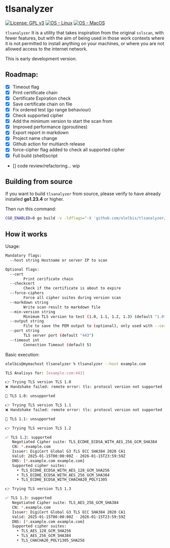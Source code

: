 # tlsanalyzer

 [![License: GPL v3](https://img.shields.io/badge/License-GPLv3-blue.svg)](https://www.gnu.org/licenses/gpl-3.0)
 [![OS - Linux](https://img.shields.io/badge/OS-Linux-blue?logo=linux&logoColor=white)](https://www.linux.org/ "Go to Linux homepage")
 [![OS - MacOS](https://img.shields.io/badge/OS-macOS-blue?logo=Apple&logoColor=white)](https://apple.com/ "Go to Apple homepage")
 

`tlsanalyzer` It is a utility that takes inspiration from the original `sslscan`, with fewer features, but with the aim of being used in those work contexts where it is not permitted to install anything on your machines, or where you are not allowed access to the internet network.

This is early development version.
## Roadmap:

- [x] Timeout flag
- [x] Print certificate chain
- [x] Certificate Expiration check
- [x] Save certificate chain on file
- [x] Fix ordered test (go range behaviour)
- [x] Check supported cipher
- [x] Add the minimum version to start the scan from
- [x] Improved performance (goroutines)
- [x] Export report in markdown
- [x] Project name change
- [x] Github action for multiarch release
- [x] force-cipher flag added to check all supported cipher
- [x] Full build (shell)script
- [] code review/refactoring... wip

 ## Building from source

If you want to build `tlsanalyzer` from source, please verify to have already installed **go1.23.4** or higher.

Then run this command:

```bash
CGO_ENABLED=0 go build -v -ldflags="-X 'github.com/olelbis/tlsanalyzer/build.Version=$(cat VERSION)' -X 'github.com/olelbis/tlsanalyzer/build.BuildUser=Team tlsanalyzer' -X 'github.com/olelbis/tlsanalyzer/build.BuildTime=$(date)'" -o tlsanalyzer
```
 
 ## How it works

Usage:
```bash
Mandatory flags:
  --host string Hostname or server IP to scan

Optional flags:
  --cert
        Print cerificate chain
  --checkcert
        Check if the certificate is about to expire
  --force-ciphers
        Force all cipher suites during version scan
  --markdown string
        Write scan result to markdown file
  --min-version string
        Minimum TLS version to test (1.0, 1.1, 1.2, 1.3) (default "1.0")
  --output string
        File to save the PEM output to (optional), only used with --cert
  --port string
        TLS server port (default "443")
  --timeout int
        Connection Timeout (default 5)
```

Basic execution:

```bash
olelbis@mymachost tlsanalyzer % tlsanalyzer --host example.com                        

TLS Analisys for: [example.com:443]

👉 Trying TLS version TLS 1.0
❌ Handshake failed: remote error: tls: protocol version not supported

🚫 TLS 1.0: unsupported

👉 Trying TLS version TLS 1.1
❌ Handshake failed: remote error: tls: protocol version not supported

🚫 TLS 1.1: unsupported

👉 Trying TLS version TLS 1.2

✅ TLS 1.2: supported
   Negotiated Cipher suite: TLS_ECDHE_ECDSA_WITH_AES_256_GCM_SHA384
   CN: *.example.com
   Issuer: DigiCert Global G3 TLS ECC SHA384 2020 CA1
   Valid: 2025-01-15T00:00:00Z - 2026-01-15T23:59:59Z
   DNS: [*.example.com example.com]
   Supported cipher suites:
     • TLS_ECDHE_ECDSA_WITH_AES_128_GCM_SHA256
     • TLS_ECDHE_ECDSA_WITH_AES_256_GCM_SHA384
     • TLS_ECDHE_ECDSA_WITH_CHACHA20_POLY1305

👉 Trying TLS version TLS 1.3

✅ TLS 1.3: supported
   Negotiated Cipher suite: TLS_AES_256_GCM_SHA384
   CN: *.example.com
   Issuer: DigiCert Global G3 TLS ECC SHA384 2020 CA1
   Valid: 2025-01-15T00:00:00Z - 2026-01-15T23:59:59Z
   DNS: [*.example.com example.com]
   Supported cipher suites:
     • TLS_AES_128_GCM_SHA256
     • TLS_AES_256_GCM_SHA384
     • TLS_CHACHA20_POLY1305_SHA256
   ```